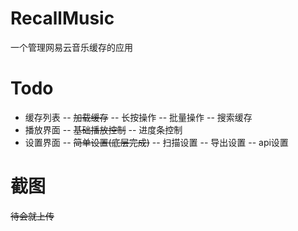 # RecallMusic
一个管理网易云音乐缓存的应用

# Todo
- 缓存列表
-- ~~加载缓存~~
-- 长按操作
-- 批量操作
-- 搜索缓存
- 播放界面
-- ~~基础播放控制~~
-- 进度条控制
- 设置界面
-- ~~简单设置(底层完成)~~
-- 扫描设置
-- 导出设置
-- api设置

# 截图
~~待会就上传~~
